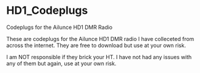 # HD1_Codeplugs
Codeplugs for the Ailunce HD1 DMR Radio

These are codeplugs for the Ailunce HD1 DMR radio I have colleceted from across the internet.  They are free to download but use at your own risk.

I am NOT responsible if they brick your HT.  I have not had any issues with any of them but again, use at your own risk.
